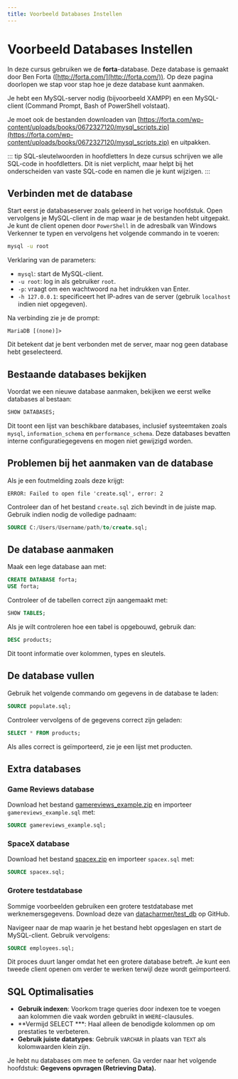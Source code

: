 ```yaml
---
title: Voorbeeld Databases Instellen
---
```


# Voorbeeld Databases Instellen

In deze cursus gebruiken we de **forta**-database. Deze database is gemaakt door Ben Forta ([http://forta.com/](http://forta.com/)). Op deze pagina doorlopen we stap voor stap hoe je deze database kunt aanmaken.

Je hebt een MySQL-server nodig (bijvoorbeeld XAMPP) en een MySQL-client (Command Prompt, Bash of PowerShell volstaat).

Je moet ook de bestanden downloaden van [https://forta.com/wp-content/uploads/books/0672327120/mysql_scripts.zip](https://forta.com/wp-content/uploads/books/0672327120/mysql_scripts.zip) en uitpakken.

::: tip SQL-sleutelwoorden in hoofdletters
In deze cursus schrijven we alle SQL-code in hoofdletters. Dit is niet verplicht, maar helpt bij het onderscheiden van vaste SQL-code en namen die je kunt wijzigen.
:::

## Verbinden met de database

Start eerst je databaseserver zoals geleerd in het vorige hoofdstuk. Open vervolgens je MySQL-client in de map waar je de bestanden hebt uitgepakt. Je kunt de client openen door `PowerShell` in de adresbalk van Windows Verkenner te typen en vervolgens het volgende commando in te voeren:

```bash
mysql -u root
```

Verklaring van de parameters:

- `mysql`: start de MySQL-client.
- `-u root`: log in als gebruiker `root`.
- `-p`: vraagt om een wachtwoord na het indrukken van Enter.
- `-h 127.0.0.1`: specificeert het IP-adres van de server (gebruik `localhost` indien niet opgegeven).

Na verbinding zie je de prompt:

```text
MariaDB [(none)]>
```

Dit betekent dat je bent verbonden met de server, maar nog geen database hebt geselecteerd.

## Bestaande databases bekijken

Voordat we een nieuwe database aanmaken, bekijken we eerst welke databases al bestaan:

```sql
SHOW DATABASES;
```

Dit toont een lijst van beschikbare databases, inclusief systeemtaken zoals `mysql`, `information_schema` en `performance_schema`. Deze databases bevatten interne configuratiegegevens en mogen niet gewijzigd worden.

## Problemen bij het aanmaken van de database

Als je een foutmelding zoals deze krijgt:

```text
ERROR: Failed to open file 'create.sql', error: 2
```

Controleer dan of het bestand `create.sql` zich bevindt in de juiste map. Gebruik indien nodig de volledige padnaam:

```sql
SOURCE C:/Users/Username/path/to/create.sql;
```

## De database aanmaken

Maak een lege database aan met:

```sql
CREATE DATABASE forta;
USE forta;
```

Controleer of de tabellen correct zijn aangemaakt met:

```sql
SHOW TABLES;
```

Als je wilt controleren hoe een tabel is opgebouwd, gebruik dan:

```sql
DESC products;
```

Dit toont informatie over kolommen, types en sleutels.

## De database vullen

Gebruik het volgende commando om gegevens in de database te laden:

```sql
SOURCE populate.sql;
```

Controleer vervolgens of de gegevens correct zijn geladen:

```sql
SELECT * FROM products;
```

Als alles correct is geïmporteerd, zie je een lijst met producten.

## Extra databases

### Game Reviews database

Download het bestand [gamereviews_example.zip](/files/gamereviews_example.zip) en importeer `gamereviews_example.sql` met:

```sql
SOURCE gamereviews_example.sql;
```

### SpaceX database

Download het bestand [spacex.zip](/files/spacex.zip) en importeer `spacex.sql` met:

```sql
SOURCE spacex.sql;
```

### Grotere testdatabase

Sommige voorbeelden gebruiken een grotere testdatabase met werknemersgegevens. Download deze van [datacharmer/test_db](https://github.com/datacharmer/test_db) op GitHub.

Navigeer naar de map waarin je het bestand hebt opgeslagen en start de MySQL-client. Gebruik vervolgens:

```sql
SOURCE employees.sql;
```

Dit proces duurt langer omdat het een grotere database betreft. Je kunt een tweede client openen om verder te werken terwijl deze wordt geïmporteerd.

## SQL Optimalisaties

- **Gebruik indexen**: Voorkom trage queries door indexen toe te voegen aan kolommen die vaak worden gebruikt in `WHERE`-clausules.
- **Vermijd SELECT ***: Haal alleen de benodigde kolommen op om prestaties te verbeteren.
- **Gebruik juiste datatypes**: Gebruik `VARCHAR` in plaats van `TEXT` als kolomwaarden klein zijn.

Je hebt nu databases om mee te oefenen. Ga verder naar het volgende hoofdstuk: **Gegevens opvragen (Retrieving Data).**

